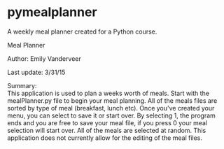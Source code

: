 # pymealplanner
A weekly meal planner created for a Python course.

Meal Planner 

Author: Emily Vanderveer

Last update: 3/31/15 

Summary:  
This application is used to plan a weeks worth of meals. Start with the mealPlanner.py file to begin your meal 
planning. All of the meals files are sorted by type of meal (breakfast, lunch etc). Once you've created your menu, you can select to save it or start over. By selecting 1, the program ends and you are free to save your meal file, if you press 0 your meal selection will start over. All of the meals are selected at random. This application does not currently allow for the editing of the meal files.
